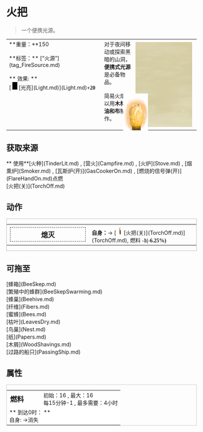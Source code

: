 # 火把  
> 一个便携光源。  
  
<table class="table table-bordered" data-toggle="table"  data-show-header="false"><thead style="display:none"><tr ><th  style="width:50%;text-align:left;vertical-align:top;"  >title</th><th  style="width:50%;text-align:left;vertical-align:top;"  ></th></tr></thead><tr ><td  style="width:50%;text-align:left;vertical-align:top;"  >**重量：**150<br><br>**标签：**	[“火源”](tag_FireSource.md)<br><br>** 效果: **<br>[<div style="width:20px;display:inline-block;text-align:center"><img decoding="async" src="../wiki/Sprite/Darkness.png" href="a.md" style="max-width:20px;max-height:20px;"></div>[光亮](Light.md)](Light.md)<span style="font-family:ui-monospace"><b>+20</b></span></td><td  style="width:50%;text-align:left;vertical-align:top;"  ><div style="float:right; margin:5px"><div class="gamecard" style="width:150px; height:225px;"><a href="TorchOn.md" style="color:black"><img class="bg" decoding="async" src="../wiki/Sprite/BG_SandFront.png" href="a.md" style="max-width:150px;max-height:225px;"><img decoding="async" src="../wiki/Sprite/TorchOn.png" class="cardimage" style="transform: translate(-50%, -50%) scale(0.4398826979472141);"><span style="font-size: 25px;">火把</span></a></div></div>对于夜间移动或探索黑暗的山洞，<b>便携式光源</b>是必备物品。<br><br>简易火炬可以用<b>木材、油和布</b>制作。</td></tr></tbody></table>  
  
## 获取来源  
<div style="display:inline-block"><div class="gamedatalist" style="text-align:left;min-width:200px;min-height:0px;"><div style="display:inline-block"><div style="display:inline-block;vertical-align:middle;">** 使用**[火种](TinderLit.md) , [营火](Campfire.md) , [火炉](Stove.md) , [烟熏炉](Smoker.md) , [瓦斯炉(开)](GasCookerOn.md) , [燃烧的信号弹(开)](FlareHandOn.md)点燃</div><div style="display:inline-block;vertical-align:middle;">[火把(关)](TorchOff.md)</div></div></div></div>  
  
## 动作  
<div  style="border:1px solid #BBB"><table><tr><td rowspan="2" style="width:200px;text-align:center;font-size:1.3em;font-weight:bold"><div style="padding:5px;border:1px dashed #333"><div>熄灭</div></div></td><td></td></tr><tr><td><b>自身：</b>→ [<div style="width:20px;display:inline-block;text-align:center"><img decoding="async" src="../wiki/Sprite/Torch.png" href="a.md" style="max-width:20px;max-height:20px;"></div>[火把(关)](TorchOff.md)](TorchOff.md), 燃料  <span style="font-family:ui-monospace"><b>-1(-6.25%)</b></span></td></tr></table></div>  
  
  
## 可拖至  
<div style="display:inline-block"><div class="gamedatalist" style="text-align:left;min-width:100px;min-height:0px;">[蜂箱](BeeSkep.md)</div><div class="gamedatalist" style="text-align:left;min-width:100px;min-height:0px;">[繁殖中的蜂群](BeeSkepSwarming.md)</div><div class="gamedatalist" style="text-align:left;min-width:100px;min-height:0px;">[蜂巢](Beehive.md)</div><div class="gamedatalist" style="text-align:left;min-width:100px;min-height:0px;">[纤维](Fibers.md)</div><div class="gamedatalist" style="text-align:left;min-width:100px;min-height:0px;">[蜜蜂](Bees.md)</div><div class="gamedatalist" style="text-align:left;min-width:100px;min-height:0px;">[枯叶](LeavesDry.md)</div><div class="gamedatalist" style="text-align:left;min-width:100px;min-height:0px;">[鸟巢](Nest.md)</div><div class="gamedatalist" style="text-align:left;min-width:100px;min-height:0px;">[纸](Papers.md)</div><div class="gamedatalist" style="text-align:left;min-width:100px;min-height:0px;">[木屑](WoodShavings.md)</div><div class="gamedatalist" style="text-align:left;min-width:100px;min-height:0px;">[过路的船只](PassingShip.md)</div></div>  
  
## 属性   
<div  style="border:1px solid #CCC;"><table style="margin-bottom:0px;"><tr><td style="width:30%;text-align:left; background-color:#FEFEFE;font-size:1.3em;font-weight:bold;">燃料</td><td style="font-size:1em;background-color:#FEFEFE">初始：16 , 最大：16<br>每15分钟-1 , 最多需要：<font data-toggle="tooltip" data-placement="top" title="16TP">4小时</font></td></tr><tr style="background-color:#FFFFFF"><td colspan=2>** 到达0时： **<br>自身: →消失</td></tr></table></div>  


<script>document.title="火把 - 卡牌生存百科 Card Survival Wiki";</script>